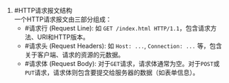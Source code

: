 1. #HTTP请求报文结构  
	一个HTTP请求报文由三部分组成：
	*   #请求行 (Request Line): 如 `GET /index.html HTTP/1.1`，包含请求方法、URI和HTTP版本。
	*   #请求头 (Request Headers): 如 `Host: ...`, `Connection: ...` 等，包含关于客户端、请求的资源的元数据。
	*   #请求体 (Request Body): 对于`GET`请求，请求体通常为空。对于`POST`或`PUT`请求，请求体则包含要提交给服务器的数据（如表单信息）。